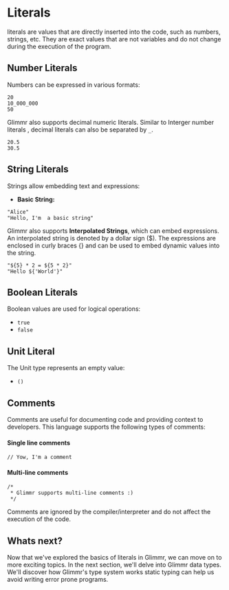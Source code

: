 # Literals

literals are values that are directly inserted into the code, such as numbers, strings, etc. They are exact values that are not variables and do not change during the execution of the program.
## Number Literals

Numbers can be expressed in various formats:

```glimmr
20
10_000_000
50
```

Glimmr also supports decimal numeric literals. Similar to Interger number literals , decimal literals can also be separated by `_`.


```glimmr
20.5
30.5
```

## String Literals

Strings allow embedding text and expressions:

- **Basic String:** 

```glimmr
"Alice"
"Hello, I'm  a basic string"
```

Glimmr also supports **Interpolated Strings**, which can embed expressions. An interpolated string is denoted by a dollar sign ($). The expressions are enclosed in curly braces {} and can be used to embed dynamic values into the string.

```glimmr
"${5} * 2 = ${5 * 2}"
"Hello ${'World'}"
```

## Boolean Literals

Boolean values are used for logical operations:

- `true`
- `false`

## Unit Literal

The Unit type represents an empty value:

- `()`

## Comments

Comments are useful for documenting code and providing context to developers. This language supports the following types of comments:

#### Single line comments

```glimmr
// Yow, I'm a comment
```

#### Multi-line comments

```glimmr
/* 
 * Glimmr supports multi-line comments :)
 */
```

Comments are ignored by the compiler/interpreter and do not affect the execution of the code.

## Whats next?
Now that we've explored the basics of literals in Glimmr, we can move on to more exciting topics. In the next section, we'll delve into Glimmr data types. We'll discover how Glimmr's type system works static typing can help us avoid writing error prone programs. 